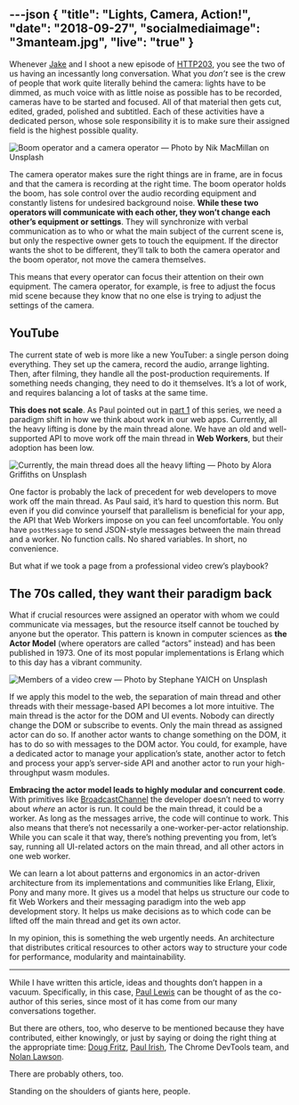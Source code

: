 ---json
{
  "title": "Lights, Camera, Action!",
  "date": "2018-09-27",
  "socialmediaimage": "3manteam.jpg",
  "live": "true"
}
---


Whenever [Jake](https://twitter.com/jaffathecake) and I shoot a new episode of [HTTP203](https://www.youtube.com/watch?v=Nzokr6Boeaw), you see the two of us having an incessantly long conversation. What you _don’t_ see is the crew of people that work quite literally behind the camera: lights have to be dimmed, as much voice with as little noise as possible has to be recorded, cameras have to be started and focused. All of that material then gets cut, edited, graded, polished and subtitled. Each of these activities have a dedicated person, whose sole responsibility it is to make sure their assigned field is the highest possible quality.

![Boom operator and a camera operator — Photo by Nik MacMillan on Unsplash](boom.jpg)

The camera operator makes sure the right things are in frame, are in focus and that the camera is recording at the right time. The boom operator holds the boom, has sole control over the audio recording equipment and constantly listens for undesired background noise. **While these two operators will communicate with each other, they won’t change each other’s equipment or settings**. They will synchronize with verbal communication as to who or what the main subject of the current scene is, but only the respective owner gets to touch the equipment. If the director wants the shot to be different, they’ll talk to both the camera operator and the boom operator, not move the camera themselves.

This means that every operator can focus their attention on their own equipment. The camera operator, for example, is free to adjust the focus mid scene because they know that no one else is trying to adjust the settings of the camera.

## YouTube
The current state of web is more like a new YouTuber: a single person doing everything. They set up the camera, record the audio, arrange lighting. Then, after filming, they handle all the post-production requirements. If something needs changing, they need to do it themselves. It’s a lot of work, and requires balancing a lot of tasks at the same time.

**This does not scale**. As Paul pointed out in [part 1](/things/the-9am-rush-hour) of this series, we need a paradigm shift in how we think about work in our web apps. Currently, all the heavy lifting is done by the main thread alone. We have an old and well-supported API to move work off the main thread in **Web Workers**, but their adoption has been low.

![Currently, the main thread does all the heavy lifting — Photo by Alora Griffiths on Unsplash](buff.jpg)

One factor is probably the lack of precedent for web developers to move work off the main thread. As Paul said, it’s hard to question this norm. But even if you did convince yourself that parallelism is beneficial for your app, the API that Web Workers impose on you can feel uncomfortable. You only have `postMessage` to send JSON-style messages between the main thread and a worker. No function calls. No shared variables. In short, no convenience.

But what if we took a page from a professional video crew’s playbook?

## The 70s called, they want their paradigm back
What if crucial resources were assigned an operator with whom we could communicate via messages, but the resource itself cannot be touched by anyone but the operator. This pattern is known in computer sciences as **the Actor Model** (where operators are called “actors” instead) and has been published in 1973. One of its most popular implementations is Erlang which to this day has a vibrant community.

![Members of a video crew — Photo by Stephane YAICH on Unsplash](3manteam.jpg)

If we apply this model to the web, the separation of main thread and other threads with their message-based API becomes a lot more intuitive. The main thread is the actor for the DOM and UI events. Nobody can directly change the DOM or subscribe to events. Only the main thread as assigned actor can do so. If another actor wants to change something on the DOM, it has to do so with messages to the DOM actor. You could, for example, have a dedicated actor to manage your application’s state, another actor to fetch and process your app’s server-side API and another actor to run your high-throughput wasm modules.

**Embracing the actor model leads to highly modular and concurrent code**. With primitives like [BroadcastChannel](https://developer.mozilla.org/en-US/docs/Web/API/Broadcast_Channel_API) the developer doesn’t need to worry about _where_ an actor is run. It could be the main thread, it could be a worker. As long as the messages arrive, the code will continue to work. This also means that there’s not necessarily a one-worker-per-actor relationship. While you can scale it that way, there’s nothing preventing you from, let’s say, running all UI-related actors on the main thread, and all other actors in one web worker.

We can learn a lot about patterns and ergonomics in an actor-driven architecture from its implementations and communities like Erlang, Elixir, Pony and many more. It gives us a model that helps us structure our code to fit Web Workers and their messaging paradigm into the web app development story. It helps us make decisions as to which code can be lifted off the main thread and get its own actor.

In my opinion, this is something the web urgently needs. An architecture that distributes critical resources to other actors way to structure your code for performance, modularity and maintainability.

---

While I have written this article, ideas and thoughts don’t happen in a vacuum. Specifically, in this case, [Paul Lewis](https://twitter.com/aerotwist) can be thought of as the co-author of this series, since most of it has come from our many conversations together.

But there are others, too, who deserve to be mentioned because they have contributed, either knowingly, or just by saying or doing the right thing at the appropriate time: [Doug Fritz](https://twitter.com/dohug), [Paul Irish](https://twitter.com/paul_irish), The Chrome DevTools team, and [Nolan Lawson](https://nolanlawson.com/).

There are probably others, too.

Standing on the shoulders of giants here, people.

